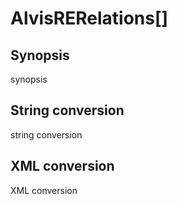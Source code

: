# AlvisRERelations[]

## Synopsis

synopsis

## String conversion

string conversion

## XML conversion

XML conversion

